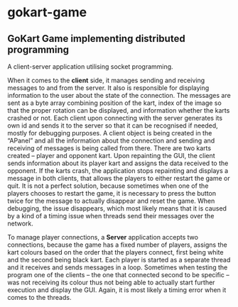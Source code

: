 # gokart-game
## GoKart Game implementing distributed programming

A client-server application utilising socket programming. 

  When it comes to the **client** side, it manages sending and receiving messages to and from the server. It also is responsible for displaying information to the user about the state of the connection. The messages are sent as a byte array combining position of the kart, index of the image so that the proper rotation can be displayed, and information whether the karts crashed or not. Each client upon connecting with the server generates its own id and sends it to the server so that it can be recognised if needed, mostly for debugging purposes. A client object is being created in the “APanel” and all the information about the connection and sending and receiving of messages is being called from there. There are two karts created – player and opponent kart. Upon repainting the GUI, the client sends information about its player kart and assigns the data received to the opponent. If the karts crash, the application stops repainting and displays a message in both clients, that allows the players to either restart the game or quit. It is not a perfect solution, because sometimes when one of the players chooses to restart the game, it is necessary to press the button twice for the message to actually disappear and reset the game. When debugging, the issue disappears, which most likely means that it is caused by a kind of a timing issue when threads send their messages over the network.
  
   To manage player connections, a **Server** application accepts two connections, because the game has a fixed number of players, assigns the kart colours based on the order that the players connect, first being white and the second being black kart. Each player is started as a separate thread and it receives and sends messages in a loop. Sometimes when testing the program one of the clients – the one that connected second to be specific – was not receiving its colour thus not being able to actually start further execution and display the GUI. Again, it is most likely a timing error when it comes to the threads.
